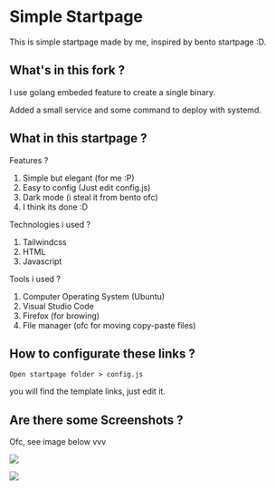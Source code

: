 # Simple Startpage

This is simple startpage made by me, inspired by bento startpage :D.

## What's in this fork ?

I use golang embeded feature to create a single binary.

Added a small service and some command to deploy with systemd.

## What in this startpage ?

Features ?

1. Simple but elegant (for me :P)
2. Easy to config (Just edit config.js)
3. Dark mode (i steal it from bento ofc)
4. I think its done :D

Technologies i used ?

1. Tailwindcss
2. HTML
3. Javascript

Tools i used ?

1. Computer Operating System (Ubuntu)
2. Visual Studio Code
3. Firefox (for browing)
4. File manager (ofc for moving copy-paste files)

## How to configurate these links ?

`Open startpage folder > config.js`

you will find the template links, just edit it.

## Are there some Screenshots ?

Ofc, see image below vvv

![](/art/light-1.png)

![](/art/dark-1.png)
